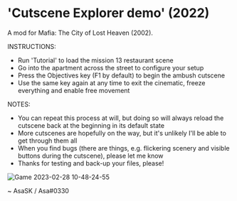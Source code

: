 # 'Cutscene Explorer demo' (2022)
A mod for Mafia: The City of Lost Heaven (2002).

INSTRUCTIONS:
- Run 'Tutorial' to load the mission 13 restaurant scene
- Go into the apartment across the street to configure your setup
- Press the Objectives key (F1 by default) to begin the ambush cutscene
- Use the same key again at any time to exit the cinematic, freeze everything and enable free movement

NOTES:
- You can repeat this process at will, but doing so will always reload the cutscene back at the beginning in its default state
- More cutscenes are hopefully on the way, but it's unlikely I'll be able to get through them all
- When you find bugs (there are things, e.g. flickering scenery and visible buttons during the cutscene), please let me know 
- Thanks for testing and back-up your files, please!

![Game 2023-02-28 10-48-24-55](https://user-images.githubusercontent.com/111624709/221832453-0e1536d7-d813-4815-8f5c-8da0c04420d0.png)

~ AsaSK / Asa#0330
